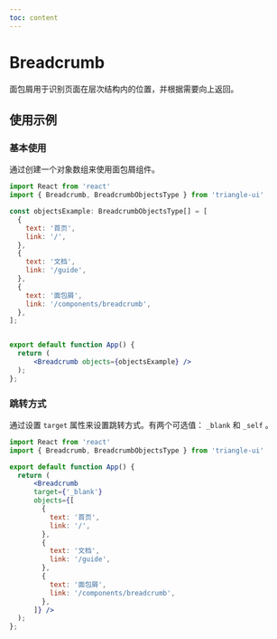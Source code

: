 ```yaml
---
toc: content
---
```


# Breadcrumb

面包屑用于识别页面在层次结构内的位置，并根据需要向上返回。

## 使用示例

### 基本使用

通过创建一个对象数组来使用面包屑组件。  

```jsx
import React from 'react'
import { Breadcrumb, BreadcrumbObjectsType } from 'triangle-ui'

const objectsExample: BreadcrumbObjectsType[] = [
  {
    text: '首页',
    link: '/',
  },
  {
    text: '文档',
    link: '/guide',
  },
  {
    text: '面包屑',
    link: '/components/breadcrumb',
  },
];


export default function App() {
  return (
      <Breadcrumb objects={objectsExample} />
  );
};
```

### 跳转方式

通过设置 `target` 属性来设置跳转方式。有两个可选值： `_blank` 和 `_self` 。  

```jsx
import React from 'react'
import { Breadcrumb, BreadcrumbObjectsType } from 'triangle-ui'

export default function App() {
  return (
      <Breadcrumb
      target={'_blank'}
      objects={[
        {
          text: '首页',
          link: '/',
        },
        {
          text: '文档',
          link: '/guide',
        },
        {
          text: '面包屑',
          link: '/components/breadcrumb',
        },
      ]} />
  );
};
```
